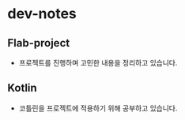 # dev-notes

## Flab-project

- 프로젝트를 진행하며 고민한 내용을 정리하고 있습니다.

## Kotlin

- 코틀린을 프로젝트에 적용하기 위해 공부하고 있습니다.
